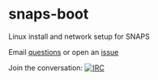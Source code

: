 # snaps-boot
Linux install and network setup for SNAPS

Email [questions](mailto:snaps@cablelabs.com) or open an [issue](https://github.com/cablelabs/snaps-pxe/issues)

Join the conversation:
[![IRC](https://www.irccloud.com/invite-svg?channel=%23cablelabs-snaps&amp;hostname=irc.freenode.net&amp;port=6697&amp;ssl=1)](https://www.irccloud.com/invite?channel=%23cablelabs-snaps&amp;hostname=irc.freenode.net&amp;port=6697&amp;ssl=1)
